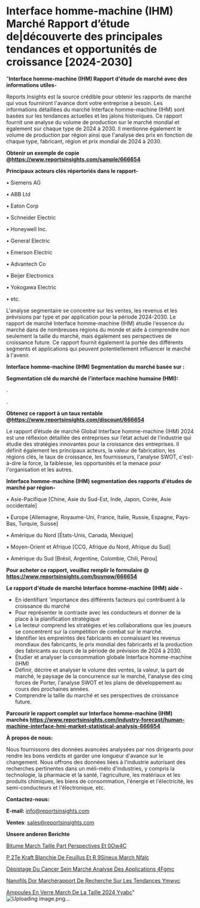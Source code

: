 # Interface homme-machine (IHM) Marché Rapport d’étude de|découverte des principales tendances et opportunités de croissance [2024-2030]

"<strong>Interface homme-machine (IHM) Rapport d'étude de marché avec des informations utiles-</strong>

Reports Insights est la source crédible pour obtenir les rapports de marché qui vous fourniront l'avance dont votre entreprise a besoin. Les informations détaillées du marché Interface homme-machine (IHM) sont basées sur les tendances actuelles et les jalons historiques. Ce rapport fournit une analyse du volume de production sur le marché mondial et également sur chaque type de 2024 à 2030. Il mentionne également le volume de production par région ainsi que l'analyse des prix en fonction de chaque type, fabricant, région et prix mondial de 2024 à 2030.

<strong><b>Obtenir un exemple de copie @</b></strong><a href=https://www.reportsinsights.com/sample/666654><strong><b>https://www.reportsinsights.com/sample/666654</b></strong></a>

<b>Principaux acteurs clés répertoriés dans le rapport-</b>

<b> </b>• Siemens AG

• ABB Ltd

• Eaton Corp

• Schneider Electric

• Honeywell Inc.

• General Electric

• Emerson Electric

• Advantech Co

• Beijer Electronics

• Yokogawa Electric

• etc.

L'analyse segmentaire se concentre sur les ventes, les revenus et les prévisions par type et par application pour la période 2024-2030. Le rapport de marché Interface homme-machine (IHM) étudie l'essence du marché dans de nombreuses régions du monde et aide à comprendre non seulement la taille du marché, mais également ses perspectives de croissance future. Ce rapport fournit également la portée des différents segments et applications qui peuvent potentiellement influencer le marché à l'avenir.

<strong>Interface homme-machine (IHM) Segmentation du marché basée sur :</strong>

<strong> Segmentation clé du marché de l'interface machine humaine (HMI): </strong>

.

.

<strong><b>Obtenez ce rapport à un taux rentable @</b></strong><a href=https://www.reportsinsights.com/discount/666654><strong><b>https://www.reportsinsights.com/discount/666654</b></strong></a>

Le rapport d’étude de marché Global Interface homme-machine (IHM) 2024 est une réflexion détaillée des entreprises sur l’état actuel de l’industrie qui étudie des stratégies innovantes pour la croissance des entreprises. Il définit également les principaux acteurs, la valeur de fabrication, les régions clés, le taux de croissance, les fournisseurs, l'analyse SWOT, c'est-à-dire la force, la faiblesse, les opportunités et la menace pour l'organisation et les autres.

<strong>Interface homme-machine (IHM) segmentation des rapports d'études de marché par région-</strong>

• Asie-Pacifique [Chine, Asie du Sud-Est, Inde, Japon, Corée, Asie occidentale]

• Europe [Allemagne, Royaume-Uni, France, Italie, Russie, Espagne, Pays-Bas, Turquie, Suisse]

• Amérique du Nord [États-Unis, Canada, Mexique]

• Moyen-Orient et Afrique [CCG, Afrique du Nord, Afrique du Sud]

• Amérique du Sud [Brésil, Argentine, Colombie, Chili, Pérou]

<strong>Pour acheter ce rapport, veuillez remplir le formulaire @   <a href=https://www.reportsinsights.com/buynow/666654>https://www.reportsinsights.com/buynow/666654</a></strong>

<strong>Le rapport d'étude de marché Interface homme-machine (IHM) aide -</strong>
<ul>
  <li>En identifiant 'importance des différents facteurs qui contribuent à la croissance du marché</li>
  <li>Pour représenter le contraste avec les conducteurs et donner de la place à la planification stratégique</li>
  <li>Le lecteur comprend les stratégies et les collaborations que les joueurs se concentrent sur la compétition de combat sur le marché.</li>
  <li>Identifier les empreintes des fabricants en connaissant les revenus mondiaux des fabricants, le prix mondial des fabricants et la production des fabricants au cours de la période de prévision de 2024 à 2030.</li>
  <li>Étudier et analyser la consommation globale Interface homme-machine (IHM)</li>
  <li>Définir, décrire et analyser le volume des ventes, la valeur, la part de marché, le paysage de la concurrence sur le marché, l'analyse des cinq forces de Porter, l'analyse SWOT et les plans de développement au cours des prochaines années.</li>
  <li>Comprendre la taille du marché et ses perspectives de croissance future.</li>
</ul>

<strong>Parcourir le rapport complet sur Interface homme-machine (IHM) marchés <a href=https://www.reportsinsights.com/industry-forecast/human-machine-interface-hmi-market-statistical-analysis-666654>https://www.reportsinsights.com/industry-forecast/human-machine-interface-hmi-market-statistical-analysis-666654</a></strong>

<strong>À propos de nous:</strong>

Nous fournissons des données avancées analysées par nos dirigeants pour rendre les bons verdicts et garder une longueur d'avance sur le changement. Nous offrons des données liées à l'industrie autorisant des recherches pertinentes dans un méli-mélo d'industries, y compris la technologie, la pharmacie et la santé, l'agriculture, les matériaux et les produits chimiques, les biens de consommation, l'énergie et l'électricité, les semi-conducteurs et l'électronique, etc.

<strong>Contactez-nous:</strong>

<strong>E-mail:</strong> <a href=mailto:info@reportsinsights.com>info@reportsinsights.com</a>

<strong>Ventes</strong>: <a href=mailto:sales@reportsinsights.com>sales@reportsinsights.com</a>

<strong>Unsere anderen Berichte</strong>

<a href=https://www.linkedin.com/pulse/bitume-march%C3%A9-taille-part-perspectives-et-0ow4c/>Bitume March Taille Part Perspectives Et 0Ow4C</a>

<a href=https://www.linkedin.com/pulse/p%C3%A2te-kraft-blanchie-de-feuillus-et-r%C3%A9sineux-march%C3%A9-nfalc/>P 2Te Kraft Blanchie De Feuillus Et R 9Sineux March Nfalc</a>

<a href=https://www.linkedin.com/pulse/dépistage-du-cancer-sein-marché-analyse-des-applications-4fgmc/>Dépistage Du Cancer Sein Marché Analyse Des Applications 4Fgmc</a>

<a href=https://www.linkedin.com/pulse/nanofils-dor-marchérapport-de-recherche-sur-les-tendances-ymwvc/>Nanofils Dor Marchérapport De Recherche Sur Les Tendances Ymwvc</a>

<a href=https://www.linkedin.com/pulse/ampoules-en-verre-march%C3%A9-de-la-taille-2024-yyabc/>Ampoules En Verre March De La Taille 2024 Yyabc</a>"
![Uploading image.png…]()

